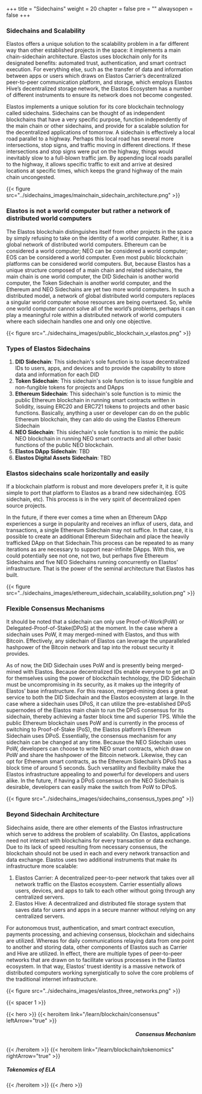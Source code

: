 +++
title = "Sidechains"
weight = 20
chapter = false
pre = ""
alwaysopen = false
+++

### Sidechains and Scalability
Elastos offers a unique solution to the scalability problem in a far different way than other established projects in the space: it implements a main chain-sidechain architecture. Elastos uses blockchain only for its designated benefits: automated trust, authentication, and smart contract execution. For everything else, such as the transfer of data and information between apps or users which draws on Elastos Carrier’s decentralized peer-to-peer communication platform, and storage, which employs Elastos Hive’s decentralized storage network, the Elastos Ecosystem has a number of different instruments to ensure its network does not become congested.

Elastos implements a unique solution for its core blockchain technology called sidechains. Sidechains can be thought of as independent blockchains that have a very specific purpose, function independently of the main chain or other sidechains, and provide for a scalable solution for the decentralized applications of tomorrow. A sidechain is effectively a local road parallel to a highway.  Perhaps this local road has several more intersections, stop signs, and traffic moving in different directions. If these intersections and stop signs were put on the highway, things would inevitably slow to a full-blown traffic jam. By appending local roads parallel to the highway, it allows specific traffic to exit and arrive at desired locations at specific times, which keeps the grand highway of the main chain uncongested.

{{< figure src="../sidechains_images/mainchain_sidechain_architecture.png" >}}

### Elastos is not a world computer but rather a network of distributed world computers
The Elastos blockchain distinguishes itself from other projects in the space by simply refusing to take on the identity of a world computer. Rather, it is a global network of distributed world computers. Ethereum can be considered a world computer; NEO can be considered a world computer; EOS can be considered a world computer. Even most public blockchain platforms can be considered world computers. But, because Elastos has a unique structure composed of a main chain and related sidechains, the main chain is one world computer, the DID Sidechain is another world computer, the Token Sidechain is another world computer, and the Ethereum and NEO Sidechains are yet two more world computers. In such a distributed model, a network of global distributed world computers replaces a singular world computer whose resources are being overtaxed. So, while one world computer cannot solve all of the world’s problems, perhaps it can play a meaningful role within a distributed network of world computers where each sidechain handles one and only one objective.

{{< figure src="../sidechains_images/public_blockchain_v_elastos.png" >}}

### Types of Elastos Sidechains
1. **DID Sidechain**: This sidechain's sole function is to issue decentralized IDs to users, apps, and devices and to provide the capability to store data and information for each DID
2. **Token Sidechain**: This sidechain's sole function is to issue fungible and non-fungible tokens for projects and DApps
3. **Ethereum Sidechain**: This sidechain's sole function is to mimic the public Ethereum blockchain in running smart contracts written in Solidity, issuing ERC20 and ERC721 tokens to projects and other basic functions. Basically, anything a user or developer can do on the public Ethereum blockchain, they can aldo do using the Elastos Ethereum Sidechain
4. **NEO Sidechain**: This sidechain's sole function is to mimic the public NEO blockchain in running NEO smart contracts and all other basic functions of the public NEO blockchain.
5. **Elastos DApp Sidechain**: TBD
6. **Elastos Digital Assets Sidechain**: TBD

### Elastos sidechains scale horizontally and easily
If a blockchain platform is robust and more developers prefer it, it is quite simple to port that platform to Elastos as a brand new sidechain(eg. EOS sidechain, etc). This process is in the very spirit of decentralized open source projects.  

In the future, if there ever comes a time when an Ethereum DApp experiences a surge in popularity and receives an influx of users, data, and transactions, a single Ethereum Sidechain may not suffice. In that case, it is possible to create an additional Ethereum Sidechain and place the heavily trafficked DApp on that Sidechain.This process can be repeated to as many iterations as are necessary to support near-infinite DApps. With this, we could potentially see not one, not two, but perhaps five Ethereum Sidechains and five NEO Sidechains running concurrently on Elastos’ infrastructure. That is the power of the seminal architecture that Elastos has built.

{{< figure src="../sidechains_images/ethereum_sidechain_scalability_solution.png" >}}

### Flexible Consensus Mechanisms
It should be noted that a sidechain can only use Proof-of-Work(PoW) or Delegated-Proof-of-Stake(DPoS) at the moment. In the case where a sidechain uses PoW, it may merged-mined with Elastos, and thus with Bitcoin. Effectively, any sidechain of Elastos can leverage the unparalleled hashpower of the Bitcoin network and tap into the robust security it provides.

As of now, the DID Sidechain uses PoW and is presently being merged-mined with Elastos. Because decentralized IDs enable everyone to get an ID for themselves using the power of blockchain technology, the DID Sidechain must be uncompromising in its security, as it makes up the integrity of Elastos’ base infrastructure. For this reason, merged-mining does a great service to both the DID Sidechain and the Elastos ecosystem at large. In the case where a sidechain uses DPoS, it can utilize the pre-established DPoS supernodes of the Elastos main chain to run the DPoS consensus for its sidechain, thereby achieving a faster block time and superior TPS. While the public Ethereum blockchain uses PoW and is currently in the process of switching to Proof-of-Stake (PoS), the Elastos platform’s Ethereum Sidechain uses DPoS. Essentially, the consensus mechanism for any sidechain can be changed at any time. Because the NEO Sidechain uses PoW, developers can choose to write NEO smart contracts, which draw on PoW and share the hashpower of the Bitcoin network. Likewise, they can opt for Ethereum smart contracts, as the Ethereum Sidechain’s DPoS has a block time of around 5 seconds. Such versatility and flexibility make the Elastos infrastructure appealing to and powerful for developers and users alike. In the future, if having a DPoS consensus on the NEO Sidechain is desirable, developers can easily make the switch from PoW to DPoS.

{{< figure src="../sidechains_images/sidechains_consensus_types.png" >}}

### Beyond Sidechain Architecture
Sidechains aside, there are other elements of the Elastos infrastructure which serve to address the problem of scalability. On Elastos, applications need not interact with blockchains for every transaction or data exchange. Due to its lack of speed resulting from necessary consensus, the blockchain should not be used in each and every network transaction and data exchange. Elastos uses two additional instruments that make its infrastructure more scalable:
1. Elastos Carrier: A decentralized peer-to-peer network that takes over all network traffic on the Elastos ecosystem. Carrier essentially allows users, devices, and apps to talk to each other without going through any centralized servers.
2. Elastos Hive: A decentralized and distributed file storage system that saves data for users and apps in a secure manner without relying on any centralized servers.

For autonomous trust, authentication, and smart contract execution, payments processing, and achieving consensus, blockchain and sidechains are utilized. Whereas for daily communications relaying data from one point to another and storing data, other components of Elastos such as Carrier and Hive are utilized. In effect, there are multiple types of peer-to-peer networks that are drawn on to facilitate various processes in the Elastos ecosystem. In that way, Elastos’ truest identity is a massive network of distributed computers working synergistically to solve the core problems of the traditional internet infrastructure.

{{< figure src="../sidechains_images/elastos_three_networks.png" >}}

{{< spacer 1 >}}

{{< hero >}}
    {{< heroitem link="/learn/blockchain/consensus" leftArrow="true" >}}
        <h5 style="text-align: right;">Consensus Mechanism</h5>
    {{< /heroitem >}}
    {{< heroitem link="/learn/blockchain/tokenomics" rightArrow="true" >}}
        <h5>Tokenomics of ELA</h5>
    {{< /heroitem >}}
{{< /hero >}}
